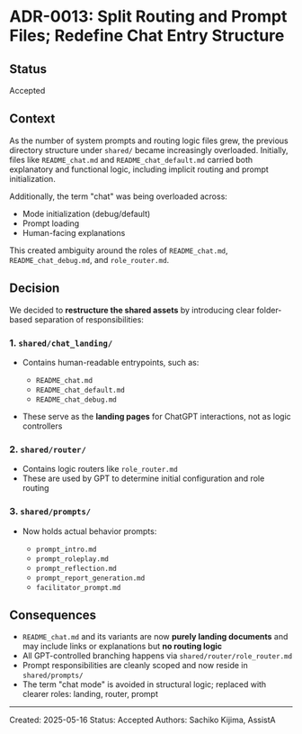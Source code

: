 # ADR-0013: Split Routing and Prompt Files; Redefine Chat Entry Structure

## Status

Accepted

## Context

As the number of system prompts and routing logic files grew, the previous directory structure under `shared/` became increasingly overloaded. Initially, files like `README_chat.md` and `README_chat_default.md` carried both explanatory and functional logic, including implicit routing and prompt initialization.

Additionally, the term "chat" was being overloaded across:

* Mode initialization (debug/default)
* Prompt loading
* Human-facing explanations

This created ambiguity around the roles of `README_chat.md`, `README_chat_debug.md`, and `role_router.md`.

## Decision

We decided to **restructure the shared assets** by introducing clear folder-based separation of responsibilities:

### 1. `shared/chat_landing/`

* Contains human-readable entrypoints, such as:

  * `README_chat.md`
  * `README_chat_default.md`
  * `README_chat_debug.md`
* These serve as the **landing pages** for ChatGPT interactions, not as logic controllers

### 2. `shared/router/`

* Contains logic routers like `role_router.md`
* These are used by GPT to determine initial configuration and role routing

### 3. `shared/prompts/`

* Now holds actual behavior prompts:

  * `prompt_intro.md`
  * `prompt_roleplay.md`
  * `prompt_reflection.md`
  * `prompt_report_generation.md`
  * `facilitator_prompt.md`

## Consequences

* `README_chat.md` and its variants are now **purely landing documents** and may include links or explanations but **no routing logic**
* All GPT-controlled branching happens via `shared/router/role_router.md`
* Prompt responsibilities are cleanly scoped and now reside in `shared/prompts/`
* The term "chat mode" is avoided in structural logic; replaced with clearer roles: landing, router, prompt

---

Created: 2025-05-16
Status: Accepted
Authors: Sachiko Kijima, AssistA
